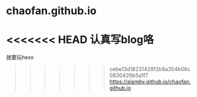 # chaofan.github.io
<<<<<<< HEAD
认真写blog咯
=======
就要玩hexo
>>>>>>> cebe13d18231428f2b8a354b06c0830426b5a1f7
https://alamby.github.io/chaofan.github.io
